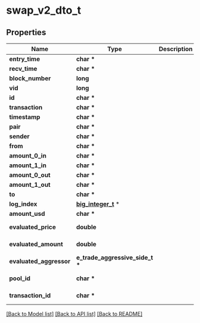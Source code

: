 # swap_v2_dto_t

## Properties
Name | Type | Description | Notes
------------ | ------------- | ------------- | -------------
**entry_time** | **char \*** |  | [optional] 
**recv_time** | **char \*** |  | [optional] 
**block_number** | **long** |  | [optional] 
**vid** | **long** |  | [optional] 
**id** | **char \*** |  | [optional] 
**transaction** | **char \*** |  | [optional] 
**timestamp** | **char \*** |  | [optional] 
**pair** | **char \*** |  | [optional] 
**sender** | **char \*** |  | [optional] 
**from** | **char \*** |  | [optional] 
**amount_0_in** | **char \*** |  | [optional] 
**amount_1_in** | **char \*** |  | [optional] 
**amount_0_out** | **char \*** |  | [optional] 
**amount_1_out** | **char \*** |  | [optional] 
**to** | **char \*** |  | [optional] 
**log_index** | [**big_integer_t**](big_integer.md) \* |  | [optional] 
**amount_usd** | **char \*** |  | [optional] 
**evaluated_price** | **double** |  | [optional] [readonly] 
**evaluated_amount** | **double** |  | [optional] [readonly] 
**evaluated_aggressor** | **e_trade_aggressive_side_t \*** |  | [optional] 
**pool_id** | **char \*** |  | [optional] [readonly] 
**transaction_id** | **char \*** |  | [optional] [readonly] 

[[Back to Model list]](../README.md#documentation-for-models) [[Back to API list]](../README.md#documentation-for-api-endpoints) [[Back to README]](../README.md)


